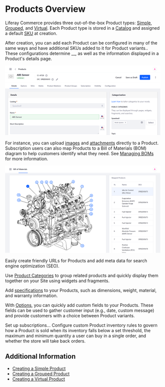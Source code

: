 # Products Overview

Liferay Commerce provides three out-of-the-box Product types: [Simple](./creating-a-simple-product.md), [Grouped](./creating-a-grouped-product.md), and [Virtual](./creating-a-virtual-product.md). Each Product type is stored in a [Catalog](../../catalogs/creating-a-new-catalog.md) and assigned a default [SKU](./adding-skus-to-your-products.md) at creation. <!--By default, Products are visible to all Channels and , but you can control Product visibility, determining which Channels or Accounts can view a Product.-->

After creation, you can add each Product can be configured in many of the same ways and have additional SKUs added to it for Product variants.. These configurations determine __, as well as the information displayed in a Product's details page.<!--FINISH-->

![You can configure each Product.](./products-overview/images/01b.png)

For instance, you can upload [images](./product-images.md) and [attachments](./product-attachments.md) directly to a Product. Subscription users can also map Products to a Bill of Materials (BOM) diagram to help customers identify what they need. See [Managing BOMs](./managing-boms.md) for more information.

![Create BOM diagrams.](./products-overview/images/02.png)

Easily create friendly URLs for Products and add meta data for search engine optimization (SEO).

Use [Product Categories](./organizing-your-catalog-with-product-categories.md) to group related products and quickly display them together on your Site using widgets and fragments.

Add [specifications](./specifications.md) to your Products, such as dimensions, weight, material, and warranty information.

With [Options](./customizing-your-product-with-product-options.md), you can quickly add custom fields to your Products. These fields can be used to gather customer input (e.g., date, custom message) and provide customers with a choice between Product variants.

Set up subscriptions... Configure custom Product inventory rules to govern how a Product is sold when its inventory falls below a set threshold, the maximum and minimum quantity a user can buy in a single order, and whether the store will take back orders.

## Additional Information

* [Creating a Simple Product](../product-types/creating-a-simple-product.md)
* [Creating a Grouped Product](../product-types/creating-a-grouped-product.md)
* [Creating a Virtual Product](../product-types/creating-a-virtual-product.md)
